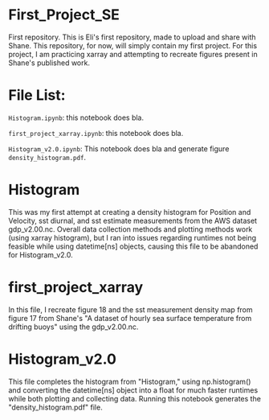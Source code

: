 # First_Project_SE
First repository.
This is Eli's first repository, made to upload and share with Shane.
This repository, for now, will simply contain my first project. 
For this project, I am practicing xarray and attempting to recreate figures present in Shane's published work.

# File List:
`Histogram.ipynb`: this notebook does bla.

`first_project_xarray.ipynb`: this notebook does bla.

`Histogram_v2.0.ipynb`: This notebook does bla and generate figure `density_histogram.pdf`.

# Histogram
This was my first attempt at creating a density histogram for Position and Velocity, sst diurnal, and sst estimate measurements from the AWS dataset gdp_v2.00.nc. Overall data collection methods and plotting methods work (using xarray histogram), but I ran into issues regarding runtimes not being feasible while using datetime[ns] objects, causing this file to be abandoned for Histogram_v2.0. 

# first_project_xarray
In this file, I recreate figure 18 and the sst measurement density map from figure 17 from Shane's "A dataset of hourly sea surface temperature from drifting buoys" using the gdp_v2.00.nc. 

# Histogram_v2.0
This file completes the histogram from "Histogram," using np.histogram() and converting the datetime[ns] object into a float for much faster runtimes while both plotting and collecting data. Running this notebook generates the "density_histogram.pdf" file.
